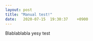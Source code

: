 ```yaml
---
layout: post
title: "Manual test!"
date: 	2020-07-15	19:30:37	+0900
---
```


Blablablabla yesy test

